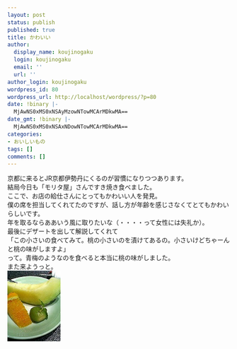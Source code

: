 ```yaml
---
layout: post
status: publish
published: true
title: かわいい
author:
  display_name: koujinogaku
  login: koujinogaku
  email: ''
  url: ''
author_login: koujinogaku
wordpress_id: 80
wordpress_url: http://localhost/wordpress/?p=80
date: !binary |-
  MjAwNS0xMS0xNSAyMzowNTowMCArMDkwMA==
date_gmt: !binary |-
  MjAwNS0xMS0xNSAxNDowNTowMCArMDkwMA==
categories:
- おいしいもの
tags: []
comments: []
---
```

<p>京都に来るとJR京都伊勢丹にくるのが習慣になりつつあります。<br />
結局今日も「モリタ屋」さんですき焼き食べました。<br />
ここで、お店の給仕さんにとってもかわいい人を発見。<br />
僕の席を担当してくれてたのですが、話し方が年齢を感じさなくてとてもかわいらしいです。<br />
年を取るならああいう風に取りたいな（・・・・って女性には失礼か）。<br />
最後にデザートを出して解説してくれて<br />
「この小さいの食べてみて。桃の小さいのを漬けてあるの。小さいけどちゃーんと桃の味がしますよ」<br />
って。青梅のようなのを食べると本当に桃の味がしました。<br />
また来ようっと。<br />
<img src="/blog/img/20051115-2.jpg" alt="20051115-2.jpg" width="120" height="160" /></p>
